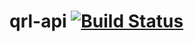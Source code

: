 # qrl-api [![Build Status](https://travis-ci.org/l14D35/qrl-api.svg?branch=master)](https://travis-ci.org/l14D35/qrl-api)